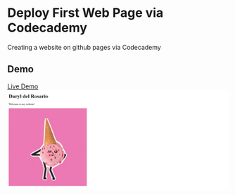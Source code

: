 # Deploy First Web Page via Codecademy
Creating a website on github pages via Codecademy   

## Demo
<a href="https://daryldelrosario.github.io/codecademy-first-page/">Live Demo</a>
<kbd><a href="https://daryldelrosario.github.io/codecademy-first-page/" target="_blank"><img src="./first-page-screenshot.png" alt="demo"></a></kbd>

